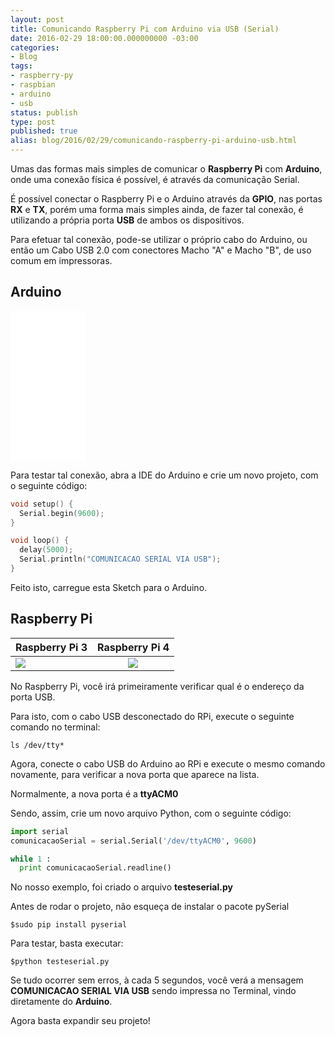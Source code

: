 ```yaml
---
layout: post
title: Comunicando Raspberry Pi com Arduino via USB (Serial)
date: 2016-02-29 18:00:00.000000000 -03:00
categories:
- Blog
tags:
- raspberry-py
- raspbian
- arduino
- usb
status: publish
type: post
published: true
alias: blog/2016/02/29/comunicando-raspberry-pi-arduino-usb.html
---
```


Umas das formas mais simples de comunicar o **Raspberry Pi** com **Arduino**, onde uma conexão física é possível, é através da comunicação Serial.

É possível conectar o Raspberry Pi e o Arduino através da **GPIO**, nas portas **RX** e **TX**, porém uma forma mais simples ainda, de fazer tal conexão, é utilizando a própria porta **USB** de ambos os dispositivos.

Para efetuar tal conexão, pode-se utilizar o próprio cabo do Arduino, ou então um Cabo USB 2.0 com conectores Macho "A" e Macho "B", de uso comum em impressoras.

## Arduino

<iframe sandbox="allow-popups allow-scripts allow-modals allow-forms allow-same-origin" style="width:120px;height:240px;" marginwidth="0" marginheight="0" scrolling="no" frameborder="0" src="//ws-na.amazon-adsystem.com/widgets/q?ServiceVersion=20070822&OneJS=1&Operation=GetAdHtml&MarketPlace=BR&source=ss&ref=as_ss_li_til&ad_type=product_link&tracking_id=schmitz-20&language=pt_BR&marketplace=amazon&region=BR&placement=8575224042&asins=8575224042&linkId=da1857cf81595d2ebdb1d94a049bba4d&show_border=true&link_opens_in_new_window=true"></iframe>

Para testar tal conexão, abra a IDE do Arduino e crie um novo projeto, com o seguinte código:

~~~ c
void setup() {
  Serial.begin(9600);
}

void loop() {
  delay(5000);
  Serial.println("COMUNICACAO SERIAL VIA USB");
}
~~~

Feito isto, carregue esta Sketch para o Arduino.

## Raspberry Pi

| Raspberry Pi 3  | Raspberry Pi 4  |
| --------------- |:---------------:|
| <a href="https://www.amazon.com.br/gp/product/B01CD5VC92?ie=UTF8&linkCode=li2&tag=schmitz-20&linkId=4f2021a2a4c1b0a33eec617fd9541a9a&language=pt_BR&ref_=as_li_ss_il" target="_blank"><img border="0" src="//ws-na.amazon-adsystem.com/widgets/q?_encoding=UTF8&ASIN=B01CD5VC92&Format=_SL160_&ID=AsinImage&MarketPlace=BR&ServiceVersion=20070822&WS=1&tag=schmitz-20&language=pt_BR" ></a><img src="https://ir-br.amazon-adsystem.com/e/ir?t=schmitz-20&language=pt_BR&l=li2&o=33&a=B01CD5VC92" width="1" height="1" border="0" alt="" style="border:none !important; margin:0px !important;" /> | <a href="https://www.amazon.com.br/gp/product/B07TC2BK1X?ie=UTF8&linkCode=li2&tag=schmitz-20&linkId=a1723e2362521127a480ceb4a9860096&language=pt_BR&ref_=as_li_ss_il" target="_blank"><img border="0" src="//ws-na.amazon-adsystem.com/widgets/q?_encoding=UTF8&ASIN=B07TC2BK1X&Format=_SL160_&ID=AsinImage&MarketPlace=BR&ServiceVersion=20070822&WS=1&tag=schmitz-20&language=pt_BR" ></a><img src="https://ir-br.amazon-adsystem.com/e/ir?t=schmitz-20&language=pt_BR&l=li2&o=33&a=B07TC2BK1X" width="1" height="1" border="0" alt="" style="border:none !important; margin:0px !important;" /> |

No Raspberry Pi, você irá primeiramente verificar qual é o endereço da porta USB.

Para isto, com o cabo USB desconectado do RPi, execute o seguinte comando no terminal:

	ls /dev/tty*

Agora, conecte o cabo USB do Arduino ao RPi e execute o mesmo comando novamente, para verificar a nova porta que aparece na lista.

Normalmente, a nova porta é a **ttyACM0**

Sendo, assim, crie um novo arquivo Python, com o seguinte código:

~~~ python
import serial
comunicacaoSerial = serial.Serial('/dev/ttyACM0', 9600)

while 1 :
  print comunicacaoSerial.readline()
~~~

No nosso exemplo, foi criado o arquivo **testeserial.py**

Antes de rodar o projeto, não esqueça de instalar o pacote pySerial

	$sudo pip install pyserial

Para testar, basta executar:

	$python testeserial.py

Se tudo ocorrer sem erros, à cada 5 segundos, você verá a mensagem **COMUNICACAO SERIAL VIA USB** sendo impressa no Terminal, vindo diretamente do **Arduino**.

Agora basta expandir seu projeto!
